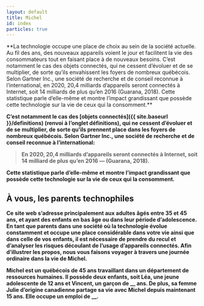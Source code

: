 ```yaml
---
layout: default
title: Michel
id: index
particles: true
---
```


<div class="mt-5 container-md markdown-body" markdown="1">
**La technologie occupe une place de choix au sein de la société actuelle. Au fil des ans, des nouveaux appareils voient le jour et facilitent la vie des consommateurs tout en faisant place à de nouveaux besoins. C’est notamment le cas des objets connectés, qui ne cessent d’évoluer et de se multiplier, de sorte qu’ils envahissent les foyers de nombreux québécois. Selon Gartner Inc., une société de recherche et de conseil reconnue à l’international, en 2020, 20,4 milliards d’appareils seront connectés à Internet, soit 14 milliards de plus qu’en 2016 (Guarana, 2018). Cette statistique parle d’elle-même et montre l’impact grandissant que possède cette technologie sur la vie de ceux qui la consomment.**


**C’est notamment le cas des [objets connectés]({{ site.baseurl }}/definitions) (renvoi à l’onglet définitions), qui ne cessent d’évoluer et de se multiplier, de sorte qu’ils prennent place dans les foyers de nombreux québécois. Selon Gartner Inc., une société de recherche et de conseil reconnue à l’international:**

> **En 2020, 20,4 milliards d’appareils seront connectés à Internet, soit 14 milliard de plus qu’en 2016 — (Guarana, 2018).**  

**Cette statistique parle d’elle-même et montre l’impact grandissant que possède cette technologie sur la vie de ceux qui la consomment.**

## À vous, les parents technophiles 

**Ce site web s’adresse principalement aux adultes âgés entre 35 et 45 ans, et ayant des enfants en bas âge ou dans leur période d’adolescence. En tant que parents dans une société où la technologie évolue constamment et occupe une place considérable dans votre vie ainsi que dans celle de vos enfants, il est nécessaire de prendre du recul et d’analyser les risques découlant de l’usage d’appareils connectés. Afin d’illustrer les propos, nous vous faisons voyager à travers une journée ordinaire dans la vie de Michel.**

**Michel est un québécois de 45 ans travaillant dans un département de ressources humaines. Il possède deux enfants, soit Léa, une jeune adolescente de 12 ans et Vincent, un garçon de __ ans. De plus, sa femme Julie d’origine canadienne partage sa vie avec Michel depuis maintenant 15 ans. Elle occupe un emploi de __.** 
</div>
